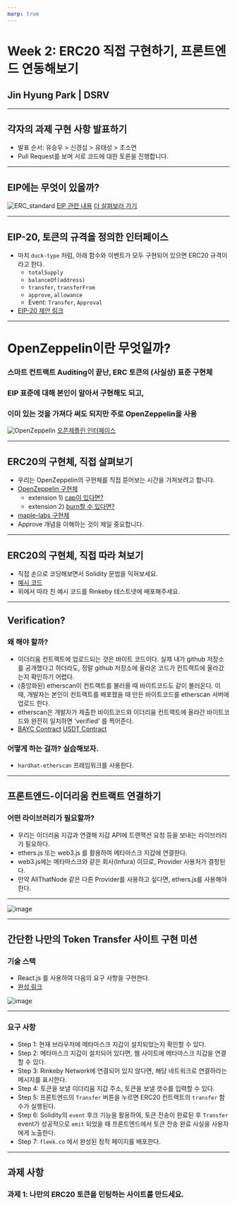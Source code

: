 ```yaml
---
marp: true
---
```


# Week 2: ERC20 직접 구현하기, 프론트엔드 연동해보기
## Jin Hyung Park | DSRV

---
## 각자의 과제 구현 사항 발표하기
* 발표 순서: 유승우 > 신경섭 > 유태성 > 조소연
* Pull Request를 보며 서로 코드에 대한 토론을 진행합니다.

---
## EIP에는 무엇이 있을까?
![ERC_standard](https://cdn-images-1.medium.com/max/1600/1*GJ2qJ5wDJWrt_dKqxpDfsw.png)
[EIP 관련 내용](https://ryublock.tistory.com/9)
[더 살펴보러 가기](https://cypherpunks-core.github.io/ethereumbook/images/eip_workflow.png)

---
## EIP-20, 토큰의 규격을 정의한 인터페이스
* 마치 `duck-type` 처럼, 아래 함수와 이벤트가 모두 구현되어 있으면 ERC20 규격이라고 한다.
  * `totalSupply`
  * `balanceOf(address)`
  * `transfer`, `transferFrom`
  * `approve`, `allowance`
  * Event: `Transfer`, `Approval`
* [EIP-20 제안 링크](https://github.com/ethereum/EIPs/blob/master/EIPS/eip-20.md)

---
# OpenZeppelin이란 무엇일까?
### 스마트 컨트랙트 Auditing이 끝난, ERC 토큰의 (사실상) 표준 구현체
### EIP 표준에 대해 본인이 알아서 구현해도 되고,
### 이미 있는 것을 가져다 써도 되지만 주로 OpenZeppelin을 사용
![OpenZeppelin](https://academy.moralis.io/wp-content/uploads/2021/06/openzeplogo.png)
[오픈제플린 인터페이스](https://github.com/OpenZeppelin/openzeppelin-contracts/blob/master/contracts/token/ERC20/IERC20.sol)

---
## ERC20의 구현체, 직접 살펴보기
* 우리는 OpenZeppelin의 구현체를 직접 뜯어보는 시간을 가져보려고 합니다.
* [OpenZeppelin 구현체](https://github.com/OpenZeppelin/openzeppelin-contracts/blob/master/contracts/token/ERC20/ERC20.sol)
  * extension 1) [cap이 있다면?](https://github.com/OpenZeppelin/openzeppelin-contracts/blob/master/contracts/token/ERC20/extensions/ERC20Capped.sol)
  * extension 2) [burn할 수 있다면?](https://github.com/OpenZeppelin/openzeppelin-contracts/blob/master/contracts/token/ERC20/extensions/ERC20Burnable.sol)
* [maple-labs 구현체](https://github.com/maple-labs/erc20/blob/main/contracts/ERC20.sol)
* Approve 개념을 이해하는 것이 제일 중요합니다.

---
## ERC20의 구현체, 직접 따라 쳐보기
* 직접 손으로 코딩해보면서 Solidity 문법을 익혀보세요.
* [예시 코드](https://gist.github.com/jypthemiracle/eca113579b550a2d991a634769407b84)
* 위에서 따라 친 예시 코드를 Rinkeby 테스트넷에 배포해주세요.

---
## Verification?
### 왜 해야 할까?
* 이더리움 컨트랙트에 업로드되는 것은 바이트 코드이다. 실제 내가 github 저장소를 공개했다고 하더라도, 정말 github 저장소에 올라온 코드가 컨트랙트에 올라갔는지 확인하기 어렵다.
* (중앙화된) etherscan이 컨트랙트를 불러올 때 바이트코드도 같이 불러온다. 이 때, 개발자는 본인이 컨트랙트를 배포했을 때 만든 바이트코드를 etherscan 서버에 업로드 한다.
* etherscan은 개발자가 제출한 바이트코드와 이더리움 컨트랙트에 올라간 바이트코드와 완전히 일치하면 'verified' 를 찍어준다.
* [BAYC Contract](https://etherscan.io/address/0xbc4ca0eda7647a8ab7c2061c2e118a18a936f13d#code) [USDT Contract](https://etherscan.io/address/0xdac17f958d2ee523a2206206994597c13d831ec7#readContract)

### 어떻게 하는 걸까? 실습해보자.
* `hardhat-etherscan` 프레임워크를 사용한다.

---
## 프론트엔드-이더리움 컨트랙트 연결하기
### 어떤 라이브러리가 필요할까?
* 우리는 이더리움 지갑과 연결해 지갑 API에 트랜잭션 요청 등을 보내는 라이브러리가 필요하다.
* ethers.js 또는 web3.js 를 활용하여 메타마스크 지갑에 연결한다.
* web3.js에는 메타마스크와 같은 회사(Infura) 이므로, Provider 사용처가 결정된다.
* 만약 AllThatNode 같은 다른 Provider를 사용하고 싶다면, ethers.js를 사용해야 한다.

---

![image](https://s3.us-east-2.amazonaws.com/zastrin-course-assets/Voting-Application-Architecture-Ethers.png)

---
## 간단한 나만의 Token Transfer 사이트 구현 미션
### 기술 스택
* React.js 를 사용하여 다음의 요구 사항을 구현한다.
* [완성 링크](https://github.com/Web3-Study-with-Sigrid-Jin/smiling-leo-dApp-Session/tree/week2-frontend)

![image](https://user-images.githubusercontent.com/41055141/170207975-fb415ca0-b316-4792-9f06-1dc1ee2a7161.png)

---
### 요구 사항
* Step 1: 현재 브라우저에 메타마스크 지갑이 설치되었는지 확인할 수 있다.
* Step 2: 메타마스크 지갑이 설치되어 있다면, 웹 사이트에 메타마스크 지갑을 연결할 수 있다.
* Step 3: Rinkeby Network에 연결되어 있지 않다면, 해당 네트워크로 연결하라는 메시지를 표시한다.
* Step 4: 토큰을 보낼 이더리움 지갑 주소, 토큰을 보낼 갯수를 입력할 수 있다.
* Step 5: 프론트엔드의 `Transfer` 버튼을 누르면 ERC20 컨트랙트의 `transfer` 함수가 실행된다.
* Step 6: Solidity의 `event` 후크 기능을 활용하여, 토큰 전송이 완료된 후 `Transfer` event가 성공적으로 `emit` 되었을 때 프론트엔드에서 토큰 전송 완료 사실을 사용자에게 노출한다.
* Step 7: `fleek.co` 에서 완성된 정적 페이지를 배포한다.

---
## 과제 사항
### 과제 1: 나만의 ERC20 토큰을 민팅하는 사이트를 만드세요.
